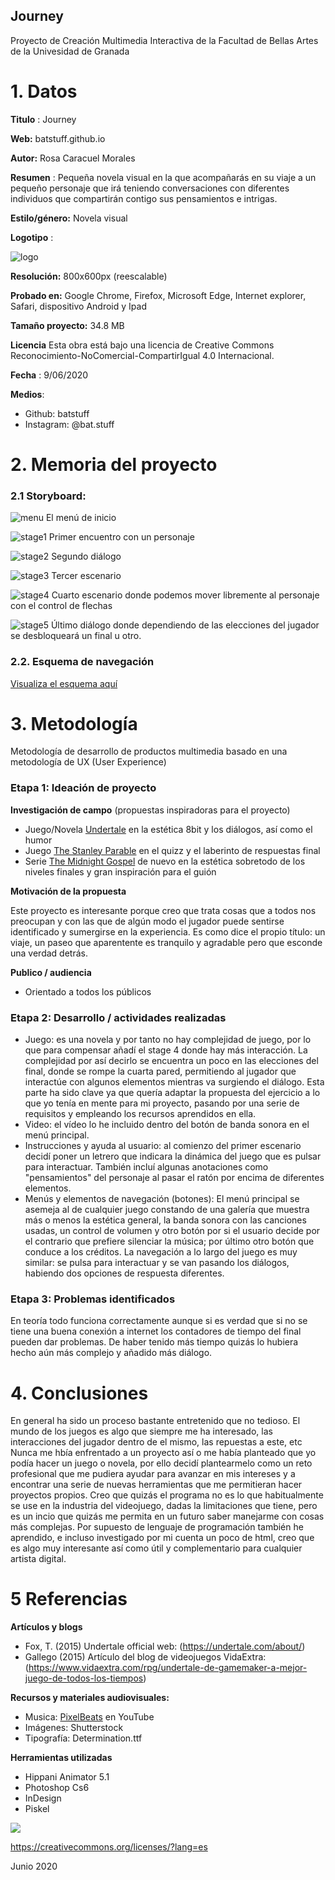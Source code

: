 ## Journey

Proyecto de Creación Multimedia Interactiva de la  Facultad de Bellas Artes de la Univesidad de Granada



# 1. Datos 



**Titulo** : Journey

**Web:**   batstuff.github.io

**Autor:** Rosa Caracuel Morales

**Resumen** : Pequeña novela visual en la que acompañarás en su viaje a un pequeño personaje que irá teniendo conversaciones con diferentes individuos que compartirán contigo sus pensamientos e intrigas.

**Estilo/género:** Novela visual

**Logotipo** :  

![logo](https://github.com/batstuff/batstuff.github.io/blob/master/readme%20archivos/logo.png)



**Resolución:** 800x600px (reescalable)

**Probado en:**   Google Chrome, Firefox, Microsoft Edge, Internet explorer, Safari, dispositivo Android y Ipad

**Tamaño proyecto:** 34.8 MB 

**Licencia** Esta obra está bajo una licencia de Creative Commons Reconocimiento-NoComercial-CompartirIgual 4.0 Internacional.

**Fecha** : 9/06/2020

**Medios**:

- Github: batstuff
- Instagram: @bat.stuff


# 2. Memoria del proyecto 

### 2.1 Storyboard: 
![menu](https://github.com/batstuff/batstuff.github.io/blob/master/readme%20archivos/menu.jpg)
El menú de inicio 

![stage1](https://github.com/batstuff/batstuff.github.io/blob/master/readme%20archivos/stage1.jpg)
Primer encuentro con un personaje

![stage2](https://github.com/batstuff/batstuff.github.io/blob/master/readme%20archivos/stage2.jpg)
Segundo diálogo

![stage3](https://github.com/batstuff/batstuff.github.io/blob/master/readme%20archivos/stage3.jpg)
Tercer escenario

![stage4](https://github.com/batstuff/batstuff.github.io/blob/master/readme%20archivos/stage4.jpg)
Cuarto escenario donde podemos mover libremente al personaje con el control de flechas

![stage5](https://github.com/batstuff/batstuff.github.io/blob/master/readme%20archivos/stage5.jpg)
Último diálogo donde dependiendo de las elecciones del jugador se desbloqueará un final u otro.



### 2.2. Esquema de navegación 


[Visualiza el esquema aquí](https://github.com/batstuff/batstuff.github.io/blob/master/readme%20archivos/Esquema%20navegaci%C3%B3n.pdf)





# 3. Metodología

Metodología de desarrollo de productos multimedia basado en una metodología de UX (User Experience)



### Etapa 1: Ideación de proyecto

**Investigación de campo** (propuestas inspiradoras para el proyecto)

- Juego/Novela [Undertale](https://undertale.com/about/) en la estética 8bit y los diálogos, así como el humor
- Juego [The Stanley Parable](https://www.stanleyparable.com/) en el quizz y el laberinto de respuestas final
- Serie [The Midnight Gospel](https://www.netflix.com/es/title/80987903) de nuevo en la estética sobretodo de los niveles finales y gran inspiración para el guión



**Motivación de la propuesta** 

Este proyecto es interesante porque creo que trata cosas que a todos nos preocupan y con las que de algún modo el jugador puede sentirse identificado y sumergirse en la experiencia. 
Es como dice el propio título: un viaje, un paseo que aparentente es tranquilo y agradable pero que esconde una verdad detrás.


**Publico / audiencia**

- Orientado a todos los públicos





### Etapa 2: Desarrollo / actividades realizadas

- Juego: es una novela y por tanto no hay complejidad de juego, por lo que para compensar añadí el stage 4 donde hay más interacción. La complejidad por así decirlo se encuentra un poco en las elecciones del final, donde se rompe la cuarta pared, permitiendo al jugador que interactúe con algunos elementos mientras va surgiendo el diálogo. Esta parte ha sido clave ya que quería adaptar la propuesta del ejercicio a lo que yo tenía en mente para mi proyecto, pasando por una serie de requisitos y empleando los recursos aprendidos en ella. 
- Video: el vídeo lo he incluido dentro del botón de banda sonora en el menú principal.
- Instrucciones y ayuda al usuario: al comienzo del primer escenario decidí poner un letrero que indicara la dinámica del juego que es pulsar para interactuar. También incluí algunas anotaciones como "pensamientos" del personaje al pasar el ratón por encima de diferentes elementos.
- Menús y elementos de navegación (botones): El menú principal se asemeja al de cualquier juego constando de una galería que muestra más o menos la estética general, la banda sonora con las canciones usadas, un control de volumen y otro botón por si el usuario decide por el contrario que prefiere silenciar la música; por último otro botón que conduce a los créditos. La navegación a lo largo del juego es muy similar: se pulsa para interactuar y se van pasando los diálogos, habiendo dos opciones de respuesta diferentes.



### Etapa 3: Problemas identificados

En teoría todo funciona correctamente aunque si es verdad que si no se tiene una buena conexión a internet los contadores de tiempo del final pueden dar problemas.
De haber tenido más tiempo quizás lo hubiera hecho aún más complejo y añadido más diálogo.



# 4. Conclusiones 

En general ha sido un proceso bastante entretenido que no tedioso. El mundo de los juegos es algo que siempre me ha interesado, las interacciones del jugador dentro de el mismo, las repuestas a este, etc
Nunca me hbía enfrentado a un proyecto así o me había planteado que yo podía hacer un juego o novela, por ello decidí plantearmelo como un reto profesional que me pudiera ayudar para avanzar en mis intereses y a encontrar una serie de nuevas herramientas que me permitieran hacer proyectos propios.
Creo que quizás el programa no es lo que habitualmente se use en la industria del videojuego, dadas la limitaciones que tiene, pero es un incio que quizás me permita en un futuro saber manejarme con cosas más complejas. Por supuesto de lenguaje de programación también he aprendido, e incluso investigado por mi cuenta un poco de html, creo que es algo muy interesante así como útil y complementario para cualquier artista digital. 




# 5 Referencias 

**Artículos y blogs** 

- Fox, T. (2015) Undertale official web: (https://undertale.com/about/)
- Gallego (2015) Artículo del blog de videojuegos VidaExtra: (https://www.vidaextra.com/rpg/undertale-de-gamemaker-a-mejor-juego-de-todos-los-tiempos)

**Recursos y materiales audiovisuales:**

* Musica: [PixelBeats](https://www.youtube.com/channel/UChZE0-0R__Z5JtyImRGpDmw) en YouTube 
* Imágenes:  Shutterstock
* Tipografía: Determination.ttf

**Herramientas utilizadas**

- Hippani Animator 5.1
- Photoshop Cs6
- InDesign 
- Piskel



![](http://conogasi.org/wp-content/uploads/2017/05/CC-BY-NC-SA-4.0.jpg)

https://creativecommons.org/licenses/?lang=es

Junio 2020
